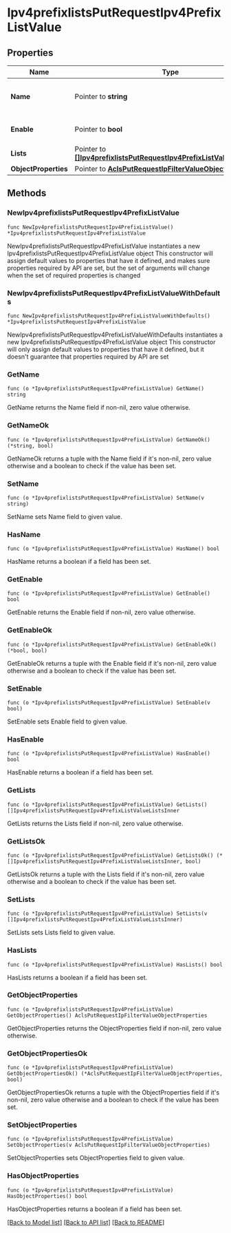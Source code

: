 # Ipv4prefixlistsPutRequestIpv4PrefixListValue

## Properties

Name | Type | Description | Notes
------------ | ------------- | ------------- | -------------
**Name** | Pointer to **string** | Object Name. Must be unique. | [optional] [default to ""]
**Enable** | Pointer to **bool** | Enable object. | [optional] [default to false]
**Lists** | Pointer to [**[]Ipv4prefixlistsPutRequestIpv4PrefixListValueListsInner**](Ipv4prefixlistsPutRequestIpv4PrefixListValueListsInner.md) |  | [optional] 
**ObjectProperties** | Pointer to [**AclsPutRequestIpFilterValueObjectProperties**](AclsPutRequestIpFilterValueObjectProperties.md) |  | [optional] 

## Methods

### NewIpv4prefixlistsPutRequestIpv4PrefixListValue

`func NewIpv4prefixlistsPutRequestIpv4PrefixListValue() *Ipv4prefixlistsPutRequestIpv4PrefixListValue`

NewIpv4prefixlistsPutRequestIpv4PrefixListValue instantiates a new Ipv4prefixlistsPutRequestIpv4PrefixListValue object
This constructor will assign default values to properties that have it defined,
and makes sure properties required by API are set, but the set of arguments
will change when the set of required properties is changed

### NewIpv4prefixlistsPutRequestIpv4PrefixListValueWithDefaults

`func NewIpv4prefixlistsPutRequestIpv4PrefixListValueWithDefaults() *Ipv4prefixlistsPutRequestIpv4PrefixListValue`

NewIpv4prefixlistsPutRequestIpv4PrefixListValueWithDefaults instantiates a new Ipv4prefixlistsPutRequestIpv4PrefixListValue object
This constructor will only assign default values to properties that have it defined,
but it doesn't guarantee that properties required by API are set

### GetName

`func (o *Ipv4prefixlistsPutRequestIpv4PrefixListValue) GetName() string`

GetName returns the Name field if non-nil, zero value otherwise.

### GetNameOk

`func (o *Ipv4prefixlistsPutRequestIpv4PrefixListValue) GetNameOk() (*string, bool)`

GetNameOk returns a tuple with the Name field if it's non-nil, zero value otherwise
and a boolean to check if the value has been set.

### SetName

`func (o *Ipv4prefixlistsPutRequestIpv4PrefixListValue) SetName(v string)`

SetName sets Name field to given value.

### HasName

`func (o *Ipv4prefixlistsPutRequestIpv4PrefixListValue) HasName() bool`

HasName returns a boolean if a field has been set.

### GetEnable

`func (o *Ipv4prefixlistsPutRequestIpv4PrefixListValue) GetEnable() bool`

GetEnable returns the Enable field if non-nil, zero value otherwise.

### GetEnableOk

`func (o *Ipv4prefixlistsPutRequestIpv4PrefixListValue) GetEnableOk() (*bool, bool)`

GetEnableOk returns a tuple with the Enable field if it's non-nil, zero value otherwise
and a boolean to check if the value has been set.

### SetEnable

`func (o *Ipv4prefixlistsPutRequestIpv4PrefixListValue) SetEnable(v bool)`

SetEnable sets Enable field to given value.

### HasEnable

`func (o *Ipv4prefixlistsPutRequestIpv4PrefixListValue) HasEnable() bool`

HasEnable returns a boolean if a field has been set.

### GetLists

`func (o *Ipv4prefixlistsPutRequestIpv4PrefixListValue) GetLists() []Ipv4prefixlistsPutRequestIpv4PrefixListValueListsInner`

GetLists returns the Lists field if non-nil, zero value otherwise.

### GetListsOk

`func (o *Ipv4prefixlistsPutRequestIpv4PrefixListValue) GetListsOk() (*[]Ipv4prefixlistsPutRequestIpv4PrefixListValueListsInner, bool)`

GetListsOk returns a tuple with the Lists field if it's non-nil, zero value otherwise
and a boolean to check if the value has been set.

### SetLists

`func (o *Ipv4prefixlistsPutRequestIpv4PrefixListValue) SetLists(v []Ipv4prefixlistsPutRequestIpv4PrefixListValueListsInner)`

SetLists sets Lists field to given value.

### HasLists

`func (o *Ipv4prefixlistsPutRequestIpv4PrefixListValue) HasLists() bool`

HasLists returns a boolean if a field has been set.

### GetObjectProperties

`func (o *Ipv4prefixlistsPutRequestIpv4PrefixListValue) GetObjectProperties() AclsPutRequestIpFilterValueObjectProperties`

GetObjectProperties returns the ObjectProperties field if non-nil, zero value otherwise.

### GetObjectPropertiesOk

`func (o *Ipv4prefixlistsPutRequestIpv4PrefixListValue) GetObjectPropertiesOk() (*AclsPutRequestIpFilterValueObjectProperties, bool)`

GetObjectPropertiesOk returns a tuple with the ObjectProperties field if it's non-nil, zero value otherwise
and a boolean to check if the value has been set.

### SetObjectProperties

`func (o *Ipv4prefixlistsPutRequestIpv4PrefixListValue) SetObjectProperties(v AclsPutRequestIpFilterValueObjectProperties)`

SetObjectProperties sets ObjectProperties field to given value.

### HasObjectProperties

`func (o *Ipv4prefixlistsPutRequestIpv4PrefixListValue) HasObjectProperties() bool`

HasObjectProperties returns a boolean if a field has been set.


[[Back to Model list]](../README.md#documentation-for-models) [[Back to API list]](../README.md#documentation-for-api-endpoints) [[Back to README]](../README.md)


